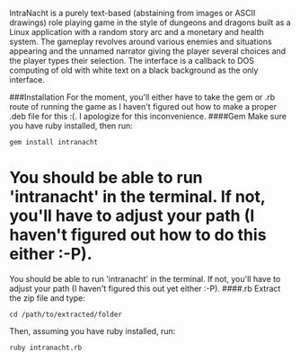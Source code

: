 IntraNacht is a purely text-based (abstaining from images or ASCII drawings) role playing game in the style of dungeons and dragons
built as a Linux application with a random story arc and a monetary and health system. The gameplay revolves around various enemies
and situations appearing and the unnamed narrator giving the player several choices and the player types their selection.
The interface is a callback to DOS computing of old with white text on a black background as the only interface.

###Installation
For the moment, you'll either have to take the gem or .rb route of running the game as I haven't figured out how to make a proper .deb file for this :(. I apologize for this inconvenience.
####Gem
Make sure you have ruby installed, then run:
```
gem install intranacht
```
You should be able to run 'intranacht' in the terminal. If not, you'll have to adjust your path (I haven't figured out how to do this either :-P).
=======
You should be able to run 'intranacht' in the terminal. If not, you'll have to adjust your path (I haven't figured this out yet either :-P).
####.rb
Extract the zip file and type:
```
cd /path/to/extracted/folder
```
Then, assuming you have ruby installed, run:
```
ruby intranacht.rb
```
